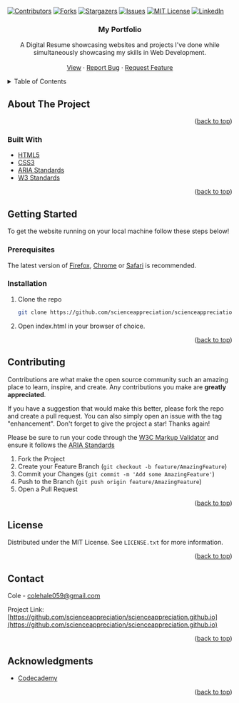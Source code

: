 <!-- Improved compatibility of back to top link: See: https://github.com/othneildrew/Best-README-Template/pull/73 -->
<a name="readme-top"></a>
<!--
*** Thanks for checking out the Best-README-Template. If you have a suggestion
*** that would make this better, please fork the repo and create a pull request
*** or simply open an issue with the tag "enhancement".
*** Don't forget to give the project a star!
*** Thanks again! Now go create something AMAZING! :D
-->



<!-- PROJECT SHIELDS -->
<!--
*** I'm using markdown "reference style" links for readability.
*** Reference links are enclosed in brackets [ ] instead of parentheses ( ).
*** See the bottom of this document for the declaration of the reference variables
*** for contributors-url, forks-url, etc. This is an optional, concise syntax you may use.
*** https://www.markdownguide.org/basic-syntax/#reference-style-links
-->
[![Contributors][contributors-shield]][contributors-url]
[![Forks][forks-shield]][forks-url]
[![Stargazers][stars-shield]][stars-url]
[![Issues][issues-shield]][issues-url]
[![MIT License][license-shield]][license-url]
[![LinkedIn][linkedin-shield]][linkedin-url]

<h3 align="center">My Portfolio</h3>

  <p align="center">
    A Digital Resume showcasing websites and projects I've done while simultaneously showcasing my skills in Web Development.
    <br />
    <br />
    <a href="https://github.com/scienceappreciation/scienceappreciation.github.io">View</a>
    ·
    <a href="https://github.com/scienceappreciation/scienceappreciation.github.io/issues">Report Bug</a>
    ·
    <a href="https://github.com/scienceappreciation/scienceappreciation.github.io/issues">Request Feature</a>
  </p>
</div>



<!-- TABLE OF CONTENTS -->
<details>
  <summary>Table of Contents</summary>
  <ol>
    <li>
      <a href="#about-the-project">About The Project</a>
      <ul>
        <li><a href="#built-with">Built With</a></li>
      </ul>
    </li>
    <li>
      <a href="#getting-started">Getting Started</a>
      <ul>
        <li><a href="#prerequisites">Prerequisites</a></li>
        <li><a href="#installation">Installation</a></li>
      </ul>
    </li>
    <li><a href="#usage">Usage</a></li>
    <li><a href="#roadmap">Roadmap</a></li>
    <li><a href="#contributing">Contributing</a></li>
    <li><a href="#license">License</a></li>
    <li><a href="#contact">Contact</a></li>
    <li><a href="#acknowledgments">Acknowledgments</a></li>
  </ol>
</details>



<!-- ABOUT THE PROJECT -->
## About The Project

<!-- [![Portfolio Screenshot][product-screenshot]](https://scienceappreciation.github.io) -->

<p align="right">(<a href="#readme-top">back to top</a>)</p>



### Built With

* [HTML5][HTML5-url]
* [CSS3][CSS3-url]
* [ARIA Standards][ARIA-url]
* [W3 Standards][W3-url]

<p align="right">(<a href="#readme-top">back to top</a>)</p>



<!-- GETTING STARTED -->
## Getting Started

To get the website running on your local machine follow these steps below!

### Prerequisites

The latest version of [Firefox][Firefox-url], [Chrome][Chrome-url] or [Safari][Safari-url] is recommended.

### Installation

1. Clone the repo
   ```sh
   git clone https://github.com/scienceappreciation/scienceappreciation.github.io.git
   ```
2. Open index.html in your browser of choice.

<p align="right">(<a href="#readme-top">back to top</a>)</p>



<!-- CONTRIBUTING -->
## Contributing

Contributions are what make the open source community such an amazing place to learn, inspire, and create. Any contributions you make are **greatly appreciated**.

If you have a suggestion that would make this better, please fork the repo and create a pull request. You can also simply open an issue with the tag "enhancement".
Don't forget to give the project a star! Thanks again!

Please be sure to run your code through the [W3C Markup Validator][W3-url] and ensure it follows the
[ARIA Standards][ARIA-url]

1. Fork the Project
2. Create your Feature Branch (`git checkout -b feature/AmazingFeature`)
3. Commit your Changes (`git commit -m 'Add some AmazingFeature'`)
4. Push to the Branch (`git push origin feature/AmazingFeature`)
5. Open a Pull Request

<p align="right">(<a href="#readme-top">back to top</a>)</p>



<!-- LICENSE -->
## License

Distributed under the MIT License. See `LICENSE.txt` for more information.

<p align="right">(<a href="#readme-top">back to top</a>)</p>



<!-- CONTACT -->
## Contact

Cole - colehale059@gmail.com

Project Link: [https://github.com/scienceappreciation/scienceappreciation.github.io](https://github.com/scienceappreciation/scienceappreciation.github.io)

<p align="right">(<a href="#readme-top">back to top</a>)</p>



<!-- ACKNOWLEDGMENTS -->
## Acknowledgments

* [Codecademy](https://www.codecademy.com)

<p align="right">(<a href="#readme-top">back to top</a>)</p>



<!-- MARKDOWN LINKS & IMAGES -->
<!-- https://www.markdownguide.org/basic-syntax/#reference-style-links -->
[contributors-shield]: https://img.shields.io/github/contributors/scienceappreciation/scienceappreciation.github.io.svg?style=for-the-badge
[contributors-url]: https://github.com/scienceappreciation/scienceappreciation.github.io/graphs/contributors
[forks-shield]: https://img.shields.io/github/forks/scienceappreciation/scienceappreciation.github.io.svg?style=for-the-badge
[forks-url]: https://github.com/scienceappreciation/scienceappreciation.github.io/network/members
[stars-shield]: https://img.shields.io/github/stars/scienceappreciation/scienceappreciation.github.io.svg?style=for-the-badge
[stars-url]: https://github.com/scienceappreciation/scienceappreciation.github.io/stargazers
[issues-shield]: https://img.shields.io/github/issues/scienceappreciation/scienceappreciation.github.io.svg?style=for-the-badge
[issues-url]: https://github.com/scienceappreciation/scienceappreciation.github.io/issues
[license-shield]: https://img.shields.io/github/license/scienceappreciation/scienceappreciation.github.io.svg?style=for-the-badge
[license-url]: https://github.com/scienceappreciation/scienceappreciation.github.io/blob/master/LICENSE.txt
[linkedin-shield]: https://img.shields.io/badge/-LinkedIn-black.svg?style=for-the-badge&logo=linkedin&colorB=555
[linkedin-url]: https://linkedin.com/in/cole-hale
[HTML5-url]: https://developer.mozilla.org/en-US/docs/Glossary/HTML5
[CSS3-url]: https://developer.mozilla.org/en-US/docs/Web/CSS
[ARIA-url]: https://www.w3.org/TR/html-aria/#abstract
[Firefox-url]: https://www.mozilla.org/en-US/firefox/new/
[Chrome-url]: https://www.google.com/chrome/
[Safari-url]: https://www.apple.com/safari/
[W3-url]: https://validator.w3.org/